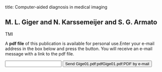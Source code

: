 title: Computer-aided diagnosis in medical imaging

## M. L. Giger and N. Karssemeijer and S. G. Armato
TMI

A <b>pdf file</b> of this publication is available for personal use.Enter your e-mail address in the box below and press the button. You will receive an e-mail message with a link to the pdf file.
<form action="sender.php">  <input type="text" name="email">  <input type="submit" value="Send Gige01.pdf:pdfGige01.pdf:PDF by e-mail"></form>